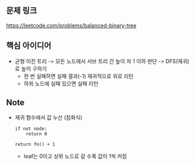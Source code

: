 ## 문제 링크
https://leetcode.com/problems/balanced-binary-tree

## 핵심 아이디어
- 균형 이진 트리 -> 모든 노드에서 서브 트리 간 높이 차 1 이하 판단 -> DFS(재귀)로 높이 구하기
  - 한 번 실패하면 실패 결과(-1) 재귀적으로 위로 리턴
  - 하위 노드에 실패 있으면 실패 리턴

## Note
- 재귀 함수에서 값 누산 (점화식)
    ```
    if not node:
        return 0  
  
    return fn() + 1
    ```
    - leaf는 0이고 상위 노드로 갈 수록 값이 1씩 커짐